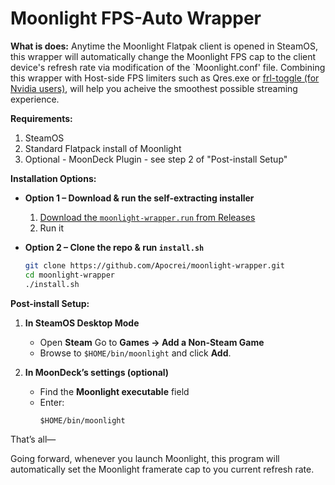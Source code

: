 # Moonlight FPS-Auto Wrapper

**What is does:**
Anytime the Moonlight Flatpak client is opened in SteamOS, this wrapper will automatically change the Moonlight FPS cap to the client device's refresh rate via modification of the `Moonlight.conf' file. Combining this wrapper with Host-side FPS limiters such as Qres.exe or [frl-toggle (for Nvidia users)](https://github.com/FrogTheFrog/frl-toggle), will help you acheive the smoothest possible streaming experience. 

**Requirements:**
1. SteamOS
2. Standard Flatpack install of Moonlight
3. Optional - MoonDeck Plugin - see step 2 of "Post-install Setup"

**Installation Options:**

- **Option 1 – Download & run the self-extracting installer**  
  1. [Download the `moonlight-wrapper.run` from Releases](https://github.com/Apocrei/moonlight-wrapper/releases/latest)  
  2. Run it

- **Option 2 – Clone the repo & run `install.sh`**  
  ```bash
  git clone https://github.com/Apocrei/moonlight-wrapper.git
  cd moonlight-wrapper
  ./install.sh

**Post-install Setup:**

1. **In SteamOS Desktop Mode**  
   - Open **Steam** Go to **Games → Add a Non-Steam Game**  
   - Browse to `$HOME/bin/moonlight` and click **Add**.

2. **In MoonDeck’s settings (optional)**  
   - Find the **Moonlight executable** field  
   - Enter:  
     ```
     $HOME/bin/moonlight
     ```

That’s all—

Going forward, whenever you launch Moonlight, this program will automatically set the Moonlight framerate cap to you current refresh rate.  



